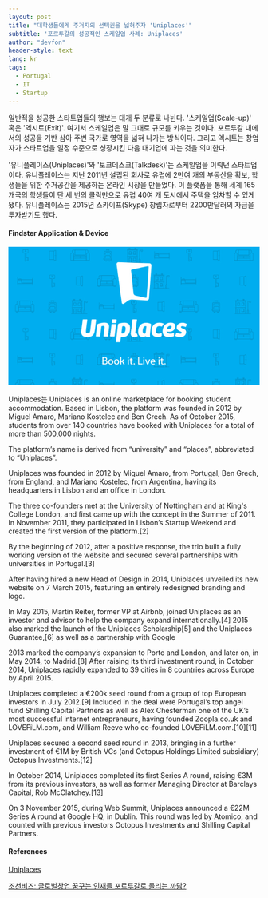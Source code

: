 ```yaml
---
layout: post
title: "대학생들에게 주거지의 선택권을 넓혀주자 'Uniplaces'"
subtitle: '포르투갈의 성공적인 스케일업 사례: Uniplaces'
author: "devfon"
header-style: text
lang: kr
tags:
  - Portugal
  - IT
  - Startup
---
```


일반적을 성공한 스타트업들의 행보는 대개 두 분류로 나뉜다. '스케일업(Scale-up)' 혹은 '엑시트(Exit)'. 여기서 스케일업은 말 그대로 규모를 키우는 것이다. 포르투갈 내에서의 성공을 기반 삼아 주변 국가로 영역을 넓혀 나가는 방식이다. 그리고 엑시트는 창업자가 스타트업을 일정 수준으로 성장시킨 다음 대기업에 파는 것을 의미한다.

'유니플레이스(Uniplaces)'와 '토크데스크(Talkdesk)'는 스케일업을 이뤄낸 스타트업이다. 유니플레이스는 지난 2011년 설립된 회사로 유럽에 2만여 개의 부동산을 확보, 학생들을 위한 주거공간을 제공하는 온라인 시장을 만들었다. 이 플랫폼을 통해 세계 165개국의 학생들이 단 세 번의 클릭만으로 유럽 40여 개 도시에서 주택을 임차할 수 있게 됐다. 유니플레이스는 2015년 스카이프(Skype) 창립자로부터 2200만달러의 자금을 투자받기도 했다.


#### Findster Application & Device
![](/img/in-post/unilogo.jpg)

Uniplaces는
Uniplaces is an online marketplace for booking student accommodation. Based in Lisbon, the platform was founded in 2012 by Miguel Amaro, Mariano Kostelec and Ben Grech. As of October 2015, students from over 140 countries have booked with Uniplaces for a total of more than 500,000 nights.

The platform’s name is derived from “university” and “places”, abbreviated to “Uniplaces”.

Uniplaces was founded in 2012 by Miguel Amaro, from Portugal, Ben Grech, from England, and Mariano Kostelec, from Argentina, having its headquarters in Lisbon and an office in London.

The three co-founders met at the University of Nottingham and at King's College London, and first came up with the concept in the Summer of 2011. In November 2011, they participated in Lisbon’s Startup Weekend and created the first version of the platform.[2]

By the beginning of 2012, after a positive response, the trio built a fully working version of the website and secured several partnerships with universities in Portugal.[3]

After having hired a new Head of Design in 2014, Uniplaces unveiled its new website on 7 March 2015, featuring an entirely redesigned branding and logo.

In May 2015, Martin Reiter, former VP at Airbnb, joined Uniplaces as an investor and advisor to help the company expand internationally.[4] 2015 also marked the launch of the Uniplaces Scholarship[5] and the Uniplaces Guarantee,[6] as well as a partnership with Google

2013 marked the company’s expansion to Porto and London, and later on, in May 2014, to Madrid.[8] After raising its third investment round, in October 2014, Uniplaces rapidly expanded to 39 cities in 8 countries across Europe by April 2015.

Uniplaces completed a €200k seed round from a group of top European investors in July 2012.[9] Included in the deal were Portugal’s top angel fund Shilling Capital Partners as well as Alex Chesterman one of the UK’s most successful internet entrepreneurs, having founded Zoopla.co.uk and LOVEFiLM.com, and William Reeve who co-founded LOVEFiLM.com.[10][11]

Uniplaces secured a second seed round in 2013, bringing in a further investment of €1M by British VCs (and Octopus Holdings Limited subsidiary) Octopus Investments.[12]

In October 2014, Uniplaces completed its first Series A round, raising €3M from its previous investors, as well as former Managing Director at Barclays Capital, Rob McClatchey.[13]

On 3 November 2015, during Web Summit, Uniplaces announced a €22M Series A round at Google HQ, in Dublin. This round was led by Atomico, and counted with previous investors Octopus Investments and Shilling Capital Partners.

#### References
[Uniplaces](https://www.uniplaces.com/)

[조선비즈: 글로벌창업 꿈꾸는 인재들 포르투갈로 몰리는 까닭?
](http://biz.chosun.com/site/data/html_dir/2017/01/22/2017012201479.html)